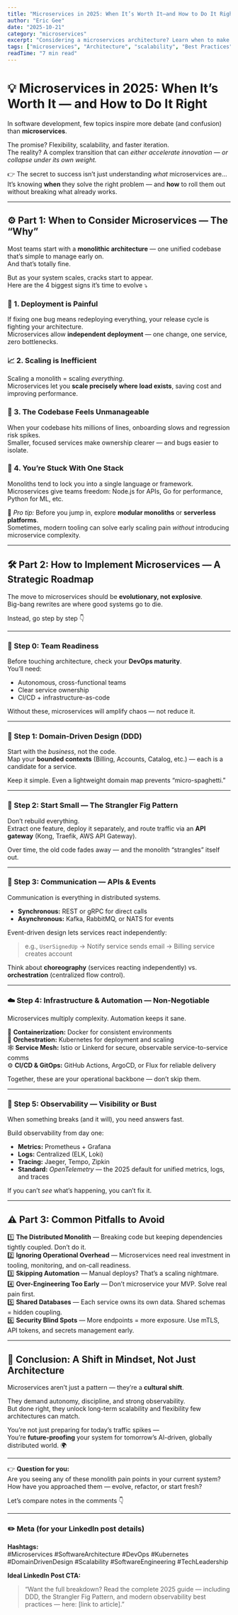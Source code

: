 ```yaml
---
title: "Microservices in 2025: When It’s Worth It—and How to Do It Right"
author: "Eric Gee"
date: "2025-10-21"
category: "microservices"
excerpt: "Considering a microservices architecture? Learn when to make the move and how to implement it effectively with this practical guide covering Domain-Driven Design, the Strangler Fig Pattern, and key tools."
tags: ["microservices", "Architecture", "scalability", "Best Practices"]
readTime: "7 min read"
---
```


# 💡 **Microservices in 2025: When It’s Worth It — and How to Do It Right**

In software development, few topics inspire more debate (and confusion) than **microservices**.  

The promise? Flexibility, scalability, and faster iteration.  
The reality? A complex transition that can *either accelerate innovation — or collapse under its own weight.*

👉 The secret to success isn’t just understanding *what* microservices are…  
It’s knowing **when** they solve the right problem — and **how** to roll them out without breaking what already works.

---

## ⚙️ **Part 1: When to Consider Microservices — The “Why”**

Most teams start with a **monolithic architecture** — one unified codebase that’s simple to manage early on.  
And that’s totally fine.  

But as your system scales, cracks start to appear.  
Here are the 4 biggest signs it’s time to evolve ⤵️  

### 🚀 1. Deployment is Painful  
If fixing one bug means redeploying everything, your release cycle is fighting your architecture.  
Microservices allow **independent deployment** — one change, one service, zero bottlenecks.  

### 📈 2. Scaling is Inefficient  
Scaling a monolith = scaling *everything*.  
Microservices let you **scale precisely where load exists**, saving cost and improving performance.  

### 🧩 3. The Codebase Feels Unmanageable  
When your codebase hits millions of lines, onboarding slows and regression risk spikes.  
Smaller, focused services make ownership clearer — and bugs easier to isolate.  

### 🧠 4. You’re Stuck With One Stack  
Monoliths tend to lock you into a single language or framework.  
Microservices give teams freedom: Node.js for APIs, Go for performance, Python for ML, etc.

💬 *Pro tip:* Before you jump in, explore **modular monoliths** or **serverless platforms**.  
Sometimes, modern tooling can solve early scaling pain *without* introducing microservice complexity.

---

## 🛠️ **Part 2: How to Implement Microservices — A Strategic Roadmap**

The move to microservices should be **evolutionary, not explosive**.  
Big-bang rewrites are where good systems go to die.  

Instead, go step by step 👇  

---

### 🧩 Step 0: Team Readiness  
Before touching architecture, check your **DevOps maturity**.  
You’ll need:  
- Autonomous, cross-functional teams  
- Clear service ownership  
- CI/CD + infrastructure-as-code  

Without these, microservices will amplify chaos — not reduce it.  

---

### 🧭 Step 1: Domain-Driven Design (DDD)  
Start with the *business*, not the code.  
Map your **bounded contexts** (Billing, Accounts, Catalog, etc.) — each is a candidate for a service.  

Keep it simple. Even a lightweight domain map prevents “micro-spaghetti.”  

---

### 🌱 Step 2: Start Small — The Strangler Fig Pattern  
Don’t rebuild everything.  
Extract one feature, deploy it separately, and route traffic via an **API gateway** (Kong, Traefik, AWS API Gateway).  

Over time, the old code fades away — and the monolith “strangles” itself out.  

---

### 🔗 Step 3: Communication — APIs & Events  
Communication is everything in distributed systems.  

- **Synchronous:** REST or gRPC for direct calls  
- **Asynchronous:** Kafka, RabbitMQ, or NATS for events  

Event-driven design lets services react independently:  
> e.g., `UserSignedUp` → Notify service sends email → Billing service creates account  

Think about **choreography** (services reacting independently) vs. **orchestration** (centralized flow control).  

---

### ☁️ Step 4: Infrastructure & Automation — Non-Negotiable  
Microservices multiply complexity. Automation keeps it sane.  

🧱 **Containerization:** Docker for consistent environments  
🚀 **Orchestration:** Kubernetes for deployment and scaling  
🕸️ **Service Mesh:** Istio or Linkerd for secure, observable service-to-service comms  
⚙️ **CI/CD & GitOps:** GitHub Actions, ArgoCD, or Flux for reliable delivery  

Together, these are your operational backbone — don’t skip them.  

---

### 👀 Step 5: Observability — Visibility or Bust  
When something breaks (and it will), you need answers fast.  

Build observability from day one:  
- **Metrics:** Prometheus + Grafana  
- **Logs:** Centralized (ELK, Loki)  
- **Tracing:** Jaeger, Tempo, Zipkin  
- **Standard:** *OpenTelemetry* — the 2025 default for unified metrics, logs, and traces  

If you can’t *see* what’s happening, you can’t fix it.

---

## ⚠️ **Part 3: Common Pitfalls to Avoid**

1️⃣ **The Distributed Monolith** — Breaking code but keeping dependencies tightly coupled. Don’t do it.  
2️⃣ **Ignoring Operational Overhead** — Microservices need real investment in tooling, monitoring, and on-call readiness.  
3️⃣ **Skipping Automation** — Manual deploys? That’s a scaling nightmare.  
4️⃣ **Over-Engineering Too Early** — Don’t microservice your MVP. Solve real pain first.  
5️⃣ **Shared Databases** — Each service owns its own data. Shared schemas = hidden coupling.  
6️⃣ **Security Blind Spots** — More endpoints = more exposure. Use mTLS, API tokens, and secrets management early.

---

## 🎯 **Conclusion: A Shift in Mindset, Not Just Architecture**
Microservices aren’t just a pattern — they’re a **cultural shift**.  

They demand autonomy, discipline, and strong observability.  
But done right, they unlock long-term scalability and flexibility few architectures can match.  

You’re not just preparing for today’s traffic spikes —  
You’re **future-proofing** your system for tomorrow’s AI-driven, globally distributed world. 🌍

---

👉 **Question for you:**  
Are you seeing any of these monolith pain points in your current system?  
How have you approached them — evolve, refactor, or start fresh?  

Let’s compare notes in the comments 👇  

---

### ✏️ **Meta (for your LinkedIn post details)**

**Hashtags:**  
#Microservices #SoftwareArchitecture #DevOps #Kubernetes #DomainDrivenDesign #Scalability #SoftwareEngineering #TechLeadership  

**Ideal LinkedIn Post CTA:**  
> “Want the full breakdown? Read the complete 2025 guide — including DDD, the Strangler Fig Pattern, and modern observability best practices — here: [link to article].”

